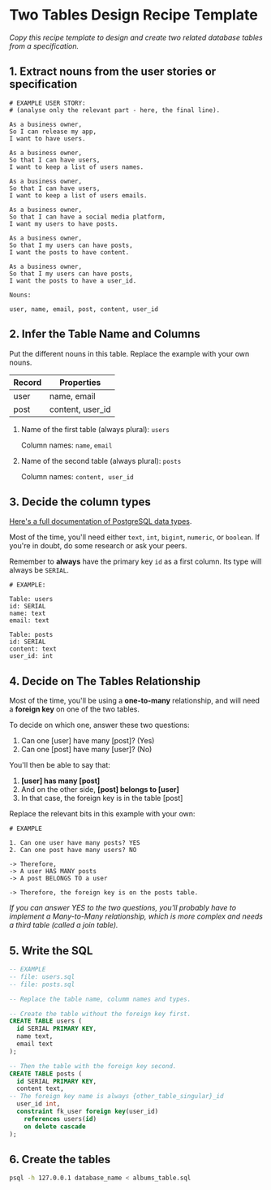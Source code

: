 # Two Tables Design Recipe Template

_Copy this recipe template to design and create two related database tables from a specification._

## 1. Extract nouns from the user stories or specification

```
# EXAMPLE USER STORY:
# (analyse only the relevant part - here, the final line).

As a business owner,
So I can release my app,
I want to have users.

As a business owner,
So that I can have users,
I want to keep a list of users names.

As a business owner,
So that I can have users,
I want to keep a list of users emails.

As a business owner,
So that I can have a social media platform,
I want my users to have posts.

As a business owner,
So that I my users can have posts,
I want the posts to have content.

As a business owner,
So that I my users can have posts,
I want the posts to have a user_id.
```

```
Nouns:

user, name, email, post, content, user_id
```

## 2. Infer the Table Name and Columns

Put the different nouns in this table. Replace the example with your own nouns.

| Record                | Properties          |
| --------------------- | ------------------  |
| user                  | name, email
| post                  | content, user_id |

1. Name of the first table (always plural): `users` 

    Column names: `name`, `email`

2. Name of the second table (always plural): `posts` 

    Column names: `content, user_id`

## 3. Decide the column types

[Here's a full documentation of PostgreSQL data types](https://www.postgresql.org/docs/current/datatype.html).

Most of the time, you'll need either `text`, `int`, `bigint`, `numeric`, or `boolean`. If you're in doubt, do some research or ask your peers.

Remember to **always** have the primary key `id` as a first column. Its type will always be `SERIAL`.

```
# EXAMPLE:

Table: users
id: SERIAL
name: text
email: text

Table: posts
id: SERIAL
content: text
user_id: int
```

## 4. Decide on The Tables Relationship

Most of the time, you'll be using a **one-to-many** relationship, and will need a **foreign key** on one of the two tables.

To decide on which one, answer these two questions:

1. Can one [user] have many [post]? (Yes)
2. Can one [post] have many [user]? (No)

You'll then be able to say that:

1. **[user] has many [post]**
2. And on the other side, **[post] belongs to [user]**
3. In that case, the foreign key is in the table [post]

Replace the relevant bits in this example with your own:

```
# EXAMPLE

1. Can one user have many posts? YES
2. Can one post have many users? NO

-> Therefore,
-> A user HAS MANY posts
-> A post BELONGS TO a user

-> Therefore, the foreign key is on the posts table.
```

*If you can answer YES to the two questions, you'll probably have to implement a Many-to-Many relationship, which is more complex and needs a third table (called a join table).*

## 5. Write the SQL

```sql
-- EXAMPLE
-- file: users.sql
-- file: posts.sql

-- Replace the table name, columm names and types.

-- Create the table without the foreign key first.
CREATE TABLE users (
  id SERIAL PRIMARY KEY,
  name text,
  email text
);

-- Then the table with the foreign key second.
CREATE TABLE posts (
  id SERIAL PRIMARY KEY,
  content text,
-- The foreign key name is always {other_table_singular}_id
  user_id int,
  constraint fk_user foreign key(user_id)
    references users(id)
    on delete cascade
);

```

## 6. Create the tables

```bash
psql -h 127.0.0.1 database_name < albums_table.sql
```